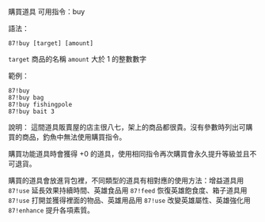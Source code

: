 購買道具
可用指令：buy

語法：
```
87!buy [target] [amount]
```
`target` 商品的名稱
`amount` 大於 1 的整數數字

範例：
```
87!buy
87!buy bag
87!buy fishingpole
87!buy bait 3
```
說明：
這間道具販賣屋的店主很八七，架上的商品都很貴。沒有參數時列出可購買的商品，釣魚中無法使用購買指令。

購買功能道具時會獲得 +0 的道具，使用相同指令再次購買會永久提升等級並且不可退貨。

購買的道具會放進背包裡，不同類型的道具有相對應的使用方法：增益道具用 `87!use` 延長效果持續時間、英雄食品用 `87!feed` 恢復英雄飽食度、箱子道具用 `87!use` 打開並獲得裡面的物品、英雄用品用 `87!use` 改變英雄屬性、英雄強化用 `87!enhance` 提升各項素質。
